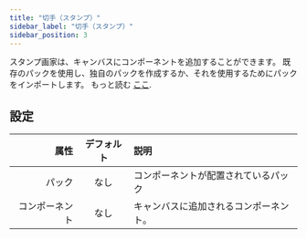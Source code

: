 ```yaml
---
title: "切手（スタンプ）"
sidebar_label: "切手（スタンプ）"
sidebar_position: 3
---
```


スタンプ画家は、キャンバスにコンポーネントを追加することができます。 既存のパックを使用し、独自のパックを作成するか、それを使用するためにパックをインポートします。 もっと読む [ここ](../pack).

## 設定

|      属性 | デフォルト | 説明                  |
| -------:|:-----:|:------------------- |
|     パック |  なし   | コンポーネントが配置されているパック  |
| コンポーネント |  なし   | キャンバスに追加されるコンポーネント。 |
